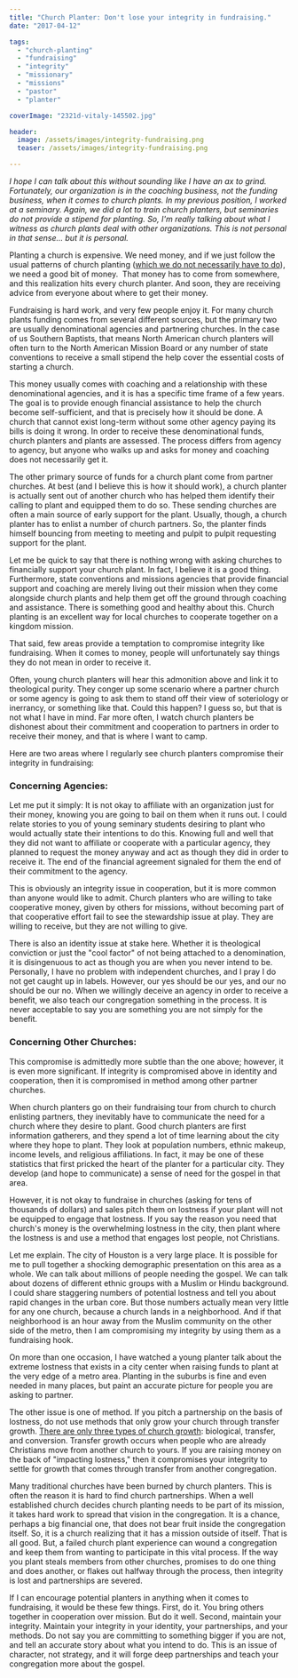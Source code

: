 ```yaml
---
title: "Church Planter: Don't lose your integrity in fundraising."
date: "2017-04-12"

tags: 
  - "church-planting"
  - "fundraising"
  - "integrity"
  - "missionary"
  - "missions"
  - "pastor"
  - "planter"

coverImage: "2321d-vitaly-145502.jpg"

header:
  image: /assets/images/integrity-fundraising.png
  teaser: /assets/images/integrity-fundraising.png

---
```


_I hope I can talk about this without sounding like I have an ax to grind. Fortunately, our organization is in the coaching business, not the funding business, when it comes to church plants. In my previous position, I worked at a seminary. Again, we did a lot to train church planters, but seminaries do not provide a stipend for planting. So, I'm really talking about what I witness as church plants deal with other organizations. This is not personal in that sense... but it is personal._

Planting a church is expensive. We need money, and if we just follow the usual patterns of church planting ([which we do not necessarily have to do](http://blog.keelancook.com/2017/04/are-we-planting-churches-or-worship-services.html)), we need a good bit of money.  That money has to come from somewhere, and this realization hits every church planter. And soon, they are receiving advice from everyone about where to get their money.

Fundraising is hard work, and very few people enjoy it. For many church plants funding comes from several different sources, but the primary two are usually denominational agencies and partnering churches. In the case of us Southern Baptists, that means North American church planters will often turn to the North American Mission Board or any number of state conventions to receive a small stipend the help cover the essential costs of starting a church.

This money usually comes with coaching and a relationship with these denominational agencies, and it is has a specific time frame of a few years. The goal is to provide enough financial assistance to help the church become self-sufficient, and that is precisely how it should be done. A church that cannot exist long-term without some other agency paying its bills is doing it wrong. In order to receive these denominational funds, church planters and plants are assessed. The process differs from agency to agency, but anyone who walks up and asks for money and coaching does not necessarily get it.

The other primary source of funds for a church plant come from partner churches. At best (and I believe this is how it should work), a church planter is actually sent out of another church who has helped them identify their calling to plant and equipped them to do so. These sending churches are often a main source of early support for the plant. Usually, though, a church planter has to enlist a number of church partners. So, the planter finds himself bouncing from meeting to meeting and pulpit to pulpit requesting support for the plant.

Let me be quick to say that there is nothing wrong with asking churches to financially support your church plant. In fact, I believe it is a good thing. Furthermore, state conventions and missions agencies that provide financial support and coaching are merely living out their mission when they come alongside church plants and help them get off the ground through coaching and assistance. There is something good and healthy about this. Church planting is an excellent way for local churches to cooperate together on a kingdom mission.

That said, few areas provide a temptation to compromise integrity like fundraising. When it comes to money, people will unfortunately say things they do not mean in order to receive it.

Often, young church planters will hear this admonition above and link it to theological purity. They conger up some scenario where a partner church or some agency is going to ask them to stand off their view of soteriology or inerrancy, or something like that. Could this happen? I guess so, but that is not what I have in mind. Far more often, I watch church planters be dishonest about their commitment and cooperation to partners in order to receive their money, and that is where I want to camp.

Here are two areas where I regularly see church planters compromise their integrity in fundraising:

### Concerning Agencies:

Let me put it simply: It is not okay to affiliate with an organization just for their money, knowing you are going to bail on them when it runs out. I could relate stories to you of young seminary students desiring to plant who would actually state their intentions to do this. Knowing full and well that they did not want to affiliate or cooperate with a particular agency, they planned to request the money anyway and act as though they did in order to receive it. The end of the financial agreement signaled for them the end of their commitment to the agency.

This is obviously an integrity issue in cooperation, but it is more common than anyone would like to admit. Church planters who are willing to take cooperative money, given by others for missions, without becoming part of that cooperative effort fail to see the stewardship issue at play. They are willing to receive, but they are not willing to give.

There is also an identity issue at stake here. Whether it is theological conviction or just the "cool factor" of not being attached to a denomination, it is disingenuous to act as though you are when you never intend to be. Personally, I have no problem with independent churches, and I pray I do not get caught up in labels. However, our yes should be our yes, and our no should be our no. When we willingly deceive an agency in order to receive a benefit, we also teach our congregation something in the process. It is never acceptable to say you are something you are not simply for the benefit.

### Concerning Other Churches:

This compromise is admittedly more subtle than the one above; however, it is even more significant. If integrity is compromised above in identity and cooperation, then it is compromised in method among other partner churches.

When church planters go on their fundraising tour from church to church enlisting partners, they inevitably have to communicate the need for a church where they desire to plant. Good church planters are first information gatherers, and they spend a lot of time learning about the city where they hope to plant. They look at population numbers, ethnic makeup, income levels, and religious affiliations. In fact, it may be one of these statistics that first pricked the heart of the planter for a particular city. They develop (and hope to communicate) a sense of need for the gospel in that area.

However, it is not okay to fundraise in churches (asking for tens of thousands of dollars) and sales pitch them on lostness if your plant will not be equipped to engage that lostness. If you say the reason you need that church's money is the overwhelming lostness in the city, then plant where the lostness is and use a method that engages lost people, not Christians.

Let me explain. The city of Houston is a very large place. It is possible for me to pull together a shocking demographic presentation on this area as a whole. We can talk about millions of people needing the gospel. We can talk about dozens of different ethnic groups with a Muslim or Hindu background. I could share staggering numbers of potential lostness and tell you about rapid changes in the urban core. But those numbers actually mean very little for any one church, because a church lands in a neighborhood. And if that neighborhood is an hour away from the Muslim community on the other side of the metro, then I am compromising my integrity by using them as a fundraising hook.

On more than one occasion, I have watched a young planter talk about the extreme lostness that exists in a city center when raising funds to plant at the very edge of a metro area. Planting in the suburbs is fine and even needed in many places, but paint an accurate picture for people you are asking to partner.

The other issue is one of method. If you pitch a partnership on the basis of lostness, do not use methods that only grow your church through transfer growth. [There are only three types of church growth](http://blog.keelancook.com/2016/11/there-are-only-three-kinds-of-church-growth.html): biological, transfer, and conversion. Transfer growth occurs when people who are already Christians move from another church to yours. If you are raising money on the back of "impacting lostness," then it compromises your integrity to settle for growth that comes through transfer from another congregation.

Many traditional churches have been burned by church planters. This is often the reason it is hard to find church partnerships. When a well established church decides church planting needs to be part of its mission, it takes hard work to spread that vision in the congregation. It is a chance, perhaps a big financial one, that does not bear fruit inside the congregation itself. So, it is a church realizing that it has a mission outside of itself. That is all good. But, a failed church plant experience can wound a congregation and keep them from wanting to participate in this vital process. If the way you plant steals members from other churches, promises to do one thing and does another, or flakes out halfway through the process, then integrity is lost and partnerships are severed.

If I can encourage potential planters in anything when it comes to fundraising, it would be these few things. First, do it. You bring others together in cooperation over mission. But do it well. Second, maintain your integrity. Maintain your integrity in your identity, your partnerships, and your methods. Do not say you are committing to something bigger if you are not, and tell an accurate story about what you intend to do. This is an issue of character, not strategy, and it will forge deep partnerships and teach your congregation more about the gospel.
